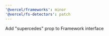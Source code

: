 ```yaml
---
'@vercel/frameworks': minor
'@vercel/fs-detectors': patch
---
```


Add "supercedes" prop to Framework interface
